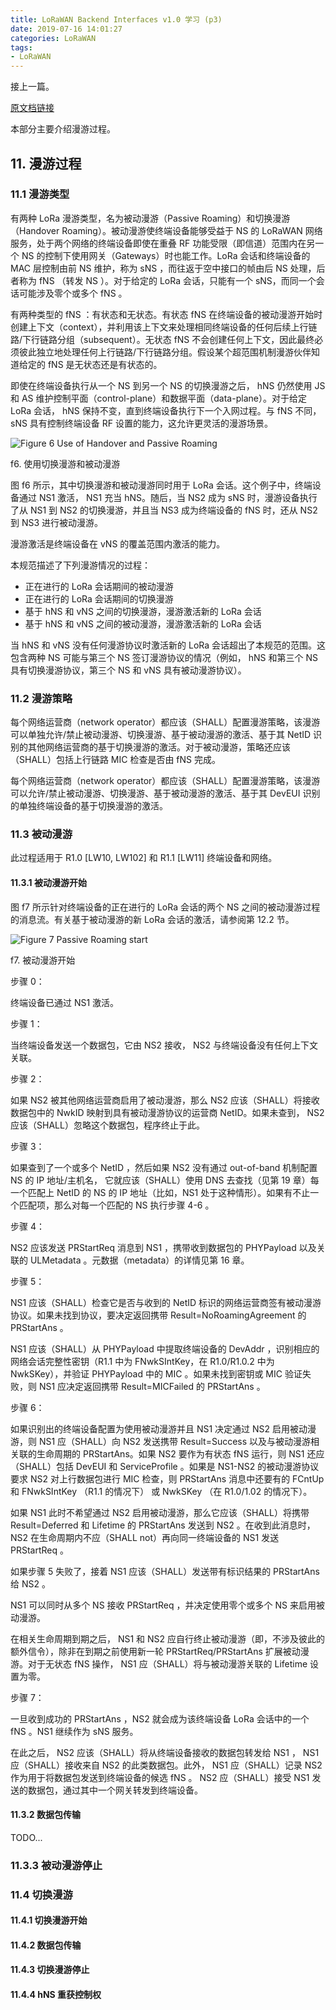 ```yaml
---
title: LoRaWAN Backend Interfaces v1.0 学习 (p3)
date: 2019-07-16 14:01:27
categories: LoRaWAN
tags:
- LoRaWAN
---
```


接上一篇。

[原文档链接](https://lora-alliance.org/resource-hub/lorawantm-back-end-interfaces-v10)

本部分主要介绍漫游过程。

<!--more-->

## 11. 漫游过程

### 11.1 漫游类型

有两种 LoRa 漫游类型，名为被动漫游（Passive Roaming）和切换漫游（Handover Roaming）。被动漫游使终端设备能够受益于 NS 的 LoRaWAN 网络服务，处于两个网络的终端设备即使在重叠 RF 功能受限（即信道）范围内在另一个 NS 的控制下使用网关（Gateways）时也能工作。LoRa 会话和终端设备的 MAC 层控制由前 NS 维护，称为 sNS ，而往返于空中接口的帧由后 NS 处理，后者称为 fNS （转发 NS ）。对于给定的 LoRa 会话，只能有一个 sNS，而同一个会话可能涉及零个或多个 fNS 。

有两种类型的 fNS ：有状态和无状态。有状态 fNS 在终端设备的被动漫游开始时创建上下文（context），并利用该上下文来处理相同终端设备的任何后续上行链路/下行链路分组（subsequent）。无状态 fNS 不会创建任何上下文，因此最终必须彼此独立地处理任何上行链路/下行链路分组。假设某个超范围机制漫游伙伴知道给定的 fNS 是无状态还是有状态的。

即使在终端设备执行从一个 NS 到另一个 NS 的切换漫游之后， hNS 仍然使用 JS 和 AS 维护控制平面（control-plane）和数据平面（data-plane）。对于给定 LoRa 会话， hNS 保持不变，直到终端设备执行下一个入网过程。与 fNS 不同， sNS 具有控制终端设备 RF 设置的能力，这允许更灵活的漫游场景。

![Figure 6 Use of Handover and Passive Roaming](f6.png)

f6. 使用切换漫游和被动漫游

图 f6 所示，其中切换漫游和被动漫游同时用于 LoRa 会话。这个例子中，终端设备通过 NS1 激活， NS1 充当 hNS。随后，当 NS2 成为 sNS 时，漫游设备执行了从 NS1 到 NS2 的切换漫游，并且当 NS3 成为终端设备的 fNS 时，还从 NS2 到 NS3 进行被动漫游。

漫游激活是终端设备在 vNS 的覆盖范围内激活的能力。

本规范描述了下列漫游情况的过程：

- 正在进行的 LoRa 会话期间的被动漫游
- 正在进行的 LoRa 会话期间的切换漫游
- 基于 hNS 和 vNS 之间的切换漫游，漫游激活新的 LoRa 会话
- 基于 hNS 和 vNS 之间的被动漫游，漫游激活新的 LoRa 会话

当 hNS 和 vNS 没有任何漫游协议时激活新的 LoRa 会话超出了本规范的范围。这包含两种 NS 可能与第三个 NS 签订漫游协议的情况（例如， hNS 和第三个 NS 具有切换漫游协议，第三个 NS 和 vNS 具有被动漫游协议）。

### 11.2 漫游策略

每个网络运营商（network operator）都应该（SHALL）配置漫游策略，该漫游可以单独允许/禁止被动漫游、切换漫游、基于被动漫游的激活、基于其 NetID 识别的其他网络运营商的基于切换漫游的激活。对于被动漫游，策略还应该（SHALL）包括上行链路 MIC 检查是否由 fNS 完成。

每个网络运营商（network operator）都应该（SHALL）配置漫游策略，该漫游可以允许/禁止被动漫游、切换漫游、基于被动漫游的激活、基于其 DevEUI 识别的单独终端设备的基于切换漫游的激活。

### 11.3 被动漫游

此过程适用于 R1.0 [LW10, LW102] 和 R1.1 [LW11] 终端设备和网络。

#### 11.3.1 被动漫游开始

图 f7 所示针对终端设备的正在进行的 LoRa 会话的两个 NS 之间的被动漫游过程的消息流。有关基于被动漫游的新 LoRa 会话的激活，请参阅第 12.2 节。

![Figure 7 Passive Roaming start](f7.png)

f7. 被动漫游开始

步骤 0：

终端设备已通过 NS1 激活。

步骤 1：

当终端设备发送一个数据包，它由 NS2 接收， NS2 与终端设备没有任何上下文关联。

步骤 2：

如果 NS2 被其他网络运营商启用了被动漫游，那么 NS2 应该（SHALL）将接收数据包中的 NwkID 映射到具有被动漫游协议的运营商 NetID。如果未查到， NS2 应该（SHALL）忽略这个数据包，程序终止于此。

步骤 3：

如果查到了一个或多个 NetID ，然后如果 NS2 没有通过 out-of-band 机制配置 NS 的 IP 地址/主机名， 它就应该（SHALL）使用 DNS 去查找（见第 19 章）每一个匹配上 NetID 的 NS 的 IP 地址（比如，NS1 处于这种情形）。如果有不止一个匹配项，那么对每一个匹配的 NS 执行步骤 4-6 。

步骤 4：

NS2 应该发送 PRStartReq 消息到 NS1 ，携带收到数据包的 PHYPayload 以及关联的 ULMetadata 。元数据（metadata）的详情见第 16 章。

步骤 5：

NS1 应该（SHALL）检查它是否与收到的 NetID 标识的网络运营商签有被动漫游协议。如果未找到协议，要决定返回携带 Result=NoRoamingAgreement 的 PRStartAns 。

NS1 应该（SHALL）从 PHYPayload 中提取终端设备的 DevAddr ，识别相应的网络会话完整性密钥（R1.1 中为 FNwkSIntKey，在 R1.0/R1.0.2 中为 NwkSKey），并验证 PHYPayload 中的 MIC 。如果未找到密钥或 MIC 验证失败，则 NS1 应决定返回携带 Result=MICFailed 的 PRStartAns 。

步骤 6：

如果识别出的终端设备配置为使用被动漫游并且 NS1 决定通过 NS2 启用被动漫游，则 NS1 应（SHALL）向 NS2 发送携带 Result=Success 以及与被动漫游相关联的生命周期的 PRStartAns。如果 NS2 要作为有状态 fNS 运行，则 NS1 还应（SHALL）包括 DevEUI 和 ServiceProfile 。如果是 NS1-NS2 的被动漫游协议要求 NS2 对上行数据包进行 MIC 检查，则 PRStartAns 消息中还要有的 FCntUp 和 FNwkSIntKey （R1.1 的情况下） 或 NwkSKey （在 R1.0/1.02 的情况下）。

如果 NS1 此时不希望通过 NS2 启用被动漫游，那么它应该（SHALL）将携带 Result=Deferred 和 Lifetime 的 PRStartAns 发送到 NS2 。在收到此消息时， NS2 在生命周期内不应（SHALL not）再向同一终端设备的 NS1 发送 PRStartReq 。

如果步骤 5 失败了，接着 NS1 应该（SHALL）发送带有标识结果的 PRStartAns 给 NS2 。

NS1 可以同时从多个 NS 接收 PRStartReq ，并决定使用零个或多个 NS 来启用被动漫游。

在相关生命周期到期之后， NS1 和 NS2 应自行终止被动漫游（即，不涉及彼此的额外信令），除非在到期之前使用新一轮 PRStartReq/PRStartAns 扩展被动漫游。对于无状态 fNS 操作， NS1 应（SHALL）将与被动漫游关联的 Lifetime 设置为零。

步骤 7：

一旦收到成功的 PRStartAns ，NS2 就会成为该终端设备 LoRa 会话中的一个 fNS 。NS1 继续作为 sNS 服务。

在此之后， NS2 应该（SHALL）将从终端设备接收的数据包转发给 NS1 ， NS1 应（SHALL）接收来自 NS2 的此类数据包。此外， NS1 应（SHALL）记录 NS2 作为用于将数据包发送到终端设备的候选 fNS 。 NS2 应（SHALL）接受 NS1 发送的数据包，通过其中一个网关转发到终端设备。

#### 11.3.2 数据包传输

TODO...

### 11.3.3 被动漫游停止

### 11.4 切换漫游

#### 11.4.1 切换漫游开始

#### 11.4.2 数据包传输

#### 11.4.3 切换漫游停止

#### 11.4.4 hNS 重获控制权

